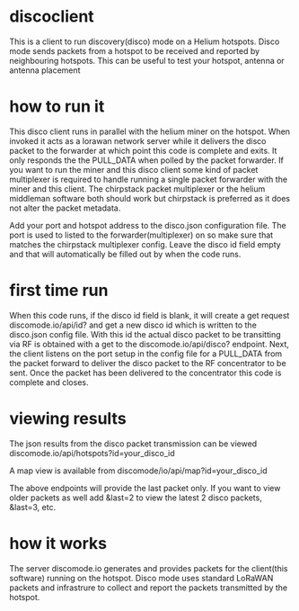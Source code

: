# discoclient
This is a client to run discovery(disco) mode on a Helium hotspots. Disco mode sends packets from a hotspot to be received and reported by neighbouring hotspots. This can be useful to test your hotspot, antenna or antenna placement

# how to run it
This disco client runs in parallel with the helium miner on the hotspot. When invoked it acts as a lorawan network server while it delivers the disco packet to the forwarder at which point this code is complete and exits. It only responds the the PULL_DATA when polled by the packet forwarder. If you want to run the miner and this disco client some kind of packet multiplexer is required to handle running a single packet forwarder with the miner and this client. The chirpstack packet multiplexer or the helium middleman software both should work but chirpstack is preferred as it does not alter the packet metadata.

Add your port and hotspot address to the disco.json configuration file. The port is used to listed to the forwarder(multiplexer) on so make sure that matches the chirpstack multiplexer config. Leave the disco id field empty and that will automatically be filled out by when the code runs.

# first time run
When this code runs, if the disco id field is blank, it will create a get request discomode.io/api/id? and get a new disco id which is written to the disco.json config file. With this id the actual disco packet to be transitting via RF is obtained with a get to the discomode.io/api/disco? endpoint. Next, the client listens on the port setup in the config file for a PULL_DATA from the packet forward to deliver the disco packet to the RF concentrator to be sent. Once the packet has been delivered to the concentrator this code is complete and closes.

# viewing results
The json results from the disco packet transmission can be viewed discomode.io/api/hotspots?id=your_disco_id 

A map view is available from discomode/io/api/map?id=your_disco_id

The above endpoints will provide the last packet only. If you want to view older packets as well add &last=2 to view the latest 2 disco packets, &last=3, etc.

# how it works
The server discomode.io generates and provides packets for the client(this software) running on the hotspot. Disco mode uses standard LoRaWAN packets and infrastrure to collect and report the packets transmitted by the hotspot.

